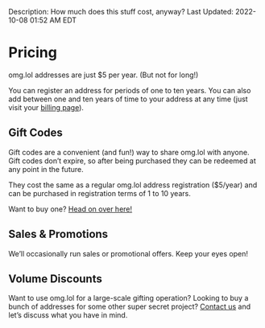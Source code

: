 Description: How much does this stuff cost, anyway?
Last Updated: 2022-10-08 01:52 AM EDT

# Pricing

omg.lol addresses are just $5 per year. (But not for long!)

You can register an address for periods of one to ten years. You can also add between one and ten years of time to your address at any time (just visit your [billing page](/account/billing)).

## Gift Codes

Gift codes are a convenient (and fun!) way to share omg.lol with anyone. Gift codes don’t expire, so after being purchased they can be redeemed at any point in the future. 

They cost the same as a regular omg.lol address registration ($5/year) and can be purchased in registration terms of 1 to 10 years.

Want to buy one? <a href="https://home.omg.lol/gift">Head on over here!</a>

## Sales & Promotions

We’ll occasionally run sales or promotional offers. Keep your eyes open!

## Volume Discounts

Want to use omg.lol for a large-scale gifting operation? Looking to buy a bunch of addresses for some other super secret project? [Contact us](/info/contact) and let’s discuss what you have in mind.
